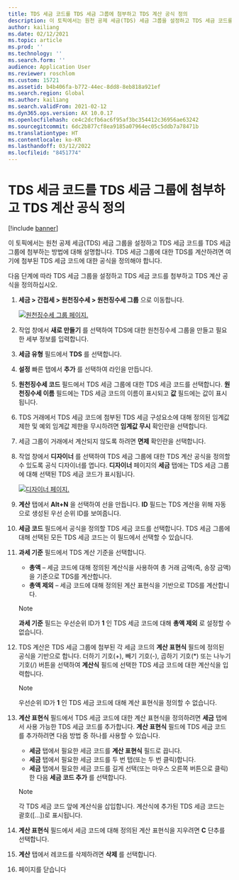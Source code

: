```yaml
---
title: TDS 세금 코드를 TDS 세금 그룹에 첨부하고 TDS 계산 공식 정의
description: 이 토픽에서는 원천 공제 세금(TDS) 세금 그룹을 설정하고 TDS 세금 코드를 TDS 세금 그룹에 첨부하는 방법에 대해 설명합니다. TDS 세금 그룹에 대한 TDS를 계산하려면 여기에 첨부된 TDS 세금 코드에 대한 공식을 정의해야 합니다.
author: kailiang
ms.date: 02/12/2021
ms.topic: article
ms.prod: ''
ms.technology: ''
ms.search.form: ''
audience: Application User
ms.reviewer: roschlom
ms.custom: 15721
ms.assetid: b4b406fa-b772-44ec-8dd8-8eb818a921ef
ms.search.region: Global
ms.author: kailiang
ms.search.validFrom: 2021-02-12
ms.dyn365.ops.version: AX 10.0.17
ms.openlocfilehash: ce4c2dcfb6ac6f95af3bc354412c36956ae63242
ms.sourcegitcommit: 6dc2b877cf8ea9185a07964ec05c5ddb7a78471b
ms.translationtype: HT
ms.contentlocale: ko-KR
ms.lasthandoff: 03/12/2022
ms.locfileid: "8451774"
---
```

# <a name="attach-tds-tax-codes-to-tds-tax-groups-and-define-the-formula-for-calculating-tds"></a>TDS 세금 코드를 TDS 세금 그룹에 첨부하고 TDS 계산 공식 정의

[!include [banner](../includes/banner.md)]

이 토픽에서는 원천 공제 세금(TDS) 세금 그룹을 설정하고 TDS 세금 코드를 TDS 세금 그룹에 첨부하는 방법에 대해 설명합니다. TDS 세금 그룹에 대한 TDS를 계산하려면 여기에 첨부된 TDS 세금 코드에 대한 공식을 정의해야 합니다.

다음 단계에 따라 TDS 세금 그룹을 설정하고 TDS 세금 코드를 첨부하고 TDS 계산 공식을 정의하십시오.

1. **세금 \> 간접세 \> 원천징수세 \> 원천징수세 그룹** 으로 이동합니다.

    [![원천징수세 그룹 페이지.](./media/apac-ind-TDS-29.png)](./media/apac-ind-TDS-29.png)

2. 작업 창에서 **새로 만들기** 를 선택하여 TDS에 대한 원천징수세 그룹을 만들고 필요한 세부 정보를 입력합니다.
3. **세금 유형** 필드에서 **TDS** 를 선택합니다.
4. **설정** 빠른 탭에서 **추가** 를 선택하여 라인을 만듭니다.
5. **원천징수세 코드** 필드에서 TDS 세금 그룹에 대한 TDS 세금 코드를 선택합니다. **원천징수세 이름** 필드에는 TDS 세금 코드의 이름이 표시되고 **값** 필드에는 값이 표시됩니다.
6. TDS 거래에서 TDS 세금 코드에 첨부된 TDS 세금 구성요소에 대해 정의된 임계값 제한 및 예외 임계값 제한을 무시하려면 **임계값 무시** 확인란을 선택합니다.
7. 세금 그룹이 거래에서 계산되지 않도록 하려면 **면제** 확인란을 선택합니다.
8. 작업 창에서 **디자이너** 를 선택하여 TDS 세금 그룹에 대한 TDS 계산 공식을 정의할 수 있도록 공식 디자이너를 엽니다. **디자이너** 페이지의 **세금** 탭에는 TDS 세금 그룹에 대해 선택된 TDS 세금 코드가 표시됩니다.

    [![디자이너 페이지.](./media/apac-ind-TDS-30.png)](./media/apac-ind-TDS-30.png)

9. **계산** 탭에서 **Alt+N** 을 선택하여 선을 만듭니다. **ID** 필드는 TDS 계산을 위해 자동으로 생성된 우선 순위 ID를 보여줍니다.
10. **세금 코드** 필드에서 공식을 정의할 TDS 세금 코드를 선택합니다. TDS 세금 그룹에 대해 선택된 모든 TDS 세금 코드는 이 필드에서 선택할 수 있습니다.
11. **과세 기준** 필드에서 TDS 계산 기준을 선택합니다.

    - **총액** – 세금 코드에 대해 정의된 계산식을 사용하여 총 거래 금액(즉, 송장 금액)을 기준으로 TDS를 계산합니다.
    - **총액 제외** – 세금 코드에 대해 정의된 계산 표현식을 기반으로 TDS를 계산합니다.

    > [!NOTE]
    > **과세 기준** 필드는 우선순위 ID가 **1** 인 TDS 세금 코드에 대해 **총액 제외** 로 설정할 수 없습니다.

12. TDS 계산은 TDS 세금 그룹에 첨부된 각 세금 코드의 **계산 표현식** 필드에 정의된 공식을 기반으로 합니다. 더하기 기호(+), 빼기 기호(-), 곱하기 기호(\*) 또는 나누기 기호(/) 버튼을 선택하여 **계산식** 필드에 선택한 TDS 세금 코드에 대한 계산식을 입력합니다.

    > [!NOTE]
    > 우선순위 ID가 **1** 인 TDS 세금 코드에 대해 계산 표현식을 정의할 수 없습니다.

13. **계산 표현식** 필드에서 TDS 세금 코드에 대한 계산 표현식을 정의하려면 **세금** 탭에서 사용 가능한 TDS 세금 코드를 추가합니다. **계산 표현식** 필드에 TDS 세금 코드를 추가하려면 다음 방법 중 하나를 사용할 수 있습니다.

    - **세금** 탭에서 필요한 세금 코드를 **계산 표현식** 필드로 끕니다.
    - **세금** 탭에서 필요한 세금 코드를 두 번 탭(또는 두 번 클릭)합니다.
    - **세금** 탭에서 필요한 세금 코드를 길게 선택(또는 마우스 오른쪽 버튼으로 클릭)한 다음 **세금 코드 추가** 를 선택합니다.

    > [!NOTE]
    > 각 TDS 세금 코드 앞에 계산식을 삽입합니다. 계산식에 추가된 TDS 세금 코드는 괄호(\[...\])로 표시됩니다.

14. **계산 표현식** 필드에서 세금 코드에 대해 정의된 계산 표현식을 지우려면 **C** 단추를 선택합니다.
15. **계산** 탭에서 레코드를 삭제하려면 **삭제** 를 선택합니다.
16. 페이지를 닫습니다
